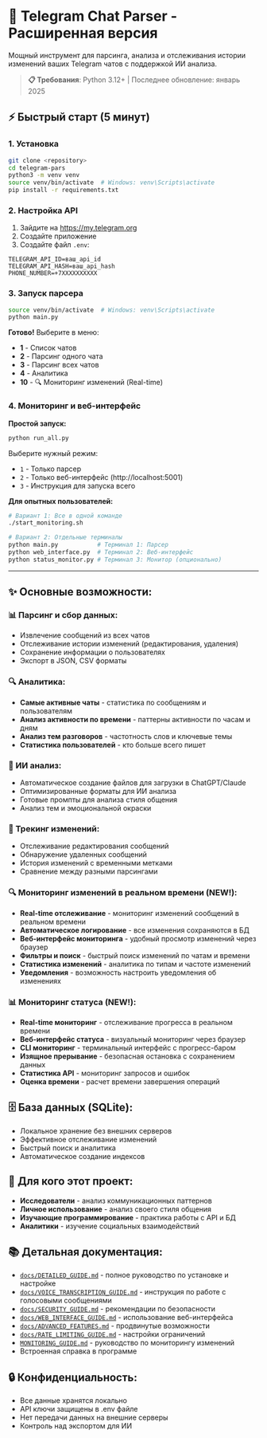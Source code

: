 # 🚀 Telegram Chat Parser - Расширенная версия

Мощный инструмент для парсинга, анализа и отслеживания истории изменений ваших Telegram чатов с поддержкой ИИ анализа.

> **📋 Требования**: Python 3.12+ | Последнее обновление: январь 2025

## ⚡ Быстрый старт (5 минут)

### 1. Установка
```bash
git clone <repository>
cd telegram-pars
python3 -m venv venv
source venv/bin/activate  # Windows: venv\Scripts\activate
pip install -r requirements.txt
```

### 2. Настройка API
1. Зайдите на https://my.telegram.org
2. Создайте приложение
3. Создайте файл `.env`:
```env
TELEGRAM_API_ID=ваш_api_id
TELEGRAM_API_HASH=ваш_api_hash
PHONE_NUMBER=+7XXXXXXXXXX
```

### 3. Запуск парсера
```bash
source venv/bin/activate  # Windows: venv\Scripts\activate
python main.py
```

**Готово!** Выберите в меню:
- **1** - Список чатов
- **2** - Парсинг одного чата
- **3** - Парсинг всех чатов
- **4** - Аналитика
- **10** - 🔍 Мониторинг изменений (Real-time)

### 4. Мониторинг и веб-интерфейс

**Простой запуск:**
```bash
python run_all.py
```
Выберите нужный режим:
- `1` - Только парсер
- `2` - Только веб-интерфейс (http://localhost:5001)
- `3` - Инструкция для запуска всего

**Для опытных пользователей:**
```bash
# Вариант 1: Все в одной команде
./start_monitoring.sh

# Вариант 2: Отдельные терминалы
python main.py           # Терминал 1: Парсер
python web_interface.py  # Терминал 2: Веб-интерфейс
python status_monitor.py # Терминал 3: Монитор (опционально)
```

---

## ✨ Основные возможности:

### 📊 Парсинг и сбор данных:
- Извлечение сообщений из всех чатов
- Отслеживание истории изменений (редактирования, удаления)
- Сохранение информации о пользователях
- Экспорт в JSON, CSV форматы

### 🔍 Аналитика:
- **Самые активные чаты** - статистика по сообщениям и пользователям
- **Анализ активности по времени** - паттерны активности по часам и дням
- **Анализ тем разговоров** - частотность слов и ключевые темы
- **Статистика пользователей** - кто больше всего пишет

### 🤖 ИИ анализ:
- Автоматическое создание файлов для загрузки в ChatGPT/Claude
- Оптимизированные форматы для ИИ анализа
- Готовые промпты для анализа стиля общения
- Анализ тем и эмоциональной окраски

### 📝 Трекинг изменений:
- Отслеживание редактирования сообщений
- Обнаружение удаленных сообщений
- История изменений с временными метками
- Сравнение между разными парсингами

### 🔍 Мониторинг изменений в реальном времени (NEW!):
- **Real-time отслеживание** - мониторинг изменений сообщений в реальном времени
- **Автоматическое логирование** - все изменения сохраняются в БД
- **Веб-интерфейс мониторинга** - удобный просмотр изменений через браузер
- **Фильтры и поиск** - быстрый поиск изменений по чатам и времени
- **Статистика изменений** - аналитика по типам и частоте изменений
- **Уведомления** - возможность настроить уведомления об изменениях

### 📊 Мониторинг статуса (NEW!):
- **Real-time мониторинг** - отслеживание прогресса в реальном времени
- **Веб-интерфейс статуса** - визуальный мониторинг через браузер
- **CLI мониторинг** - терминальный интерфейс с прогресс-баром
- **Изящное прерывание** - безопасная остановка с сохранением данных
- **Статистика API** - мониторинг запросов и ошибок
- **Оценка времени** - расчет времени завершения операций

## 🗄️ База данных (SQLite):
- Локальное хранение без внешних серверов
- Эффективное отслеживание изменений
- Быстрый поиск и аналитика
- Автоматическое создание индексов

## 🎯 Для кого этот проект:
- **Исследователи** - анализ коммуникационных паттернов
- **Личное использование** - анализ своего стиля общения
- **Изучающие программирование** - практика работы с API и БД
- **Аналитики** - изучение социальных взаимодействий

## 📚 Детальная документация:
- [`docs/DETAILED_GUIDE.md`](docs/DETAILED_GUIDE.md) - полное руководство по установке и настройке
- [`docs/VOICE_TRANSCRIPTION_GUIDE.md`](docs/VOICE_TRANSCRIPTION_GUIDE.md) - инструкция по работе с голосовыми сообщениями
- [`docs/SECURITY_GUIDE.md`](docs/SECURITY_GUIDE.md) - рекомендации по безопасности
- [`docs/WEB_INTERFACE_GUIDE.md`](docs/WEB_INTERFACE_GUIDE.md) - использование веб-интерфейса
- [`docs/ADVANCED_FEATURES.md`](docs/ADVANCED_FEATURES.md) - продвинутые возможности
- [`docs/RATE_LIMITING_GUIDE.md`](docs/RATE_LIMITING_GUIDE.md) - настройки ограничений
- [`MONITORING_GUIDE.md`](MONITORING_GUIDE.md) - руководство по мониторингу изменений
- Встроенная справка в программе

## 🔒 Конфиденциальность:
- Все данные хранятся локально
- API ключи защищены в .env файле
- Нет передачи данных на внешние серверы
- Контроль над экспортом для ИИ